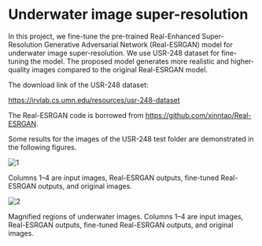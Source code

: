 # Underwater image super-resolution

In this project, we fine-tune the pre-trained Real-Enhanced Super-Resolution Generative Adversarial Network (Real-ESRGAN) model for underwater image super-resolution. We use USR-248 dataset for fine-tuning the model. The proposed model generates more realistic and higher-quality images compared to the original Real-ESRGAN model.

The download link of the USR-248 dataset:

https://irvlab.cs.umn.edu/resources/usr-248-dataset

The Real-ESRGAN code is borrowed from https://github.com/xinntao/Real-ESRGAN.

Some results for the images of the USR-248 test folder are demonstrated in the following figures.

![1](https://github.com/alireza-aghelan/underwater-image-super-resolution/assets/47056654/059768a3-4bd7-4207-adc5-91cbad941c6e)

Columns 1–4 are input images, Real-ESRGAN outputs, fine-tuned Real-ESRGAN outputs, and original images.

![2](https://github.com/alireza-aghelan/underwater-image-super-resolution/assets/47056654/c1dea889-1ffc-441c-969b-26caf42295ca)

Magnified regions of underwater images. Columns 1–4 are input images, Real-ESRGAN outputs, fine-tuned Real-ESRGAN outputs, and original images.
